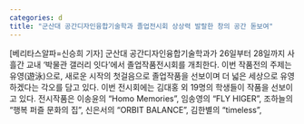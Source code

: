 ```yaml
---
categories: d
title: "군산대 공간디자인융합기술학과 졸업전시회 상상력 발랄한 창의 공간 돋보여"
---
```

[베리타스알파=신승희 기자] 군산대 공간디자인융합기술학과가 26일부터 28일까지 사흘간 교내 ‘박물관 갤러리 잇다’에서 졸업작품전시회를 개최한다. 이번 작품전의 주제는 유영(遊泳)으로, 새로운 시작의 첫걸음으로 졸업작품을 선보이며 더 넓은 세상으로 유영하겠다는 각오를 담고 있다. 이번 전시회에는 김대홍 외 19명의 학생들이 작품을 선보이고 있다. 전시작품은 이송윤의 “Homo Memories”, 임송영의 “FLY HIGER”, 조하늘의 “행복 퍼즐 문화의 집”, 신은서의 “ORBIT BALANCE”, 김한별의 “timeless”,